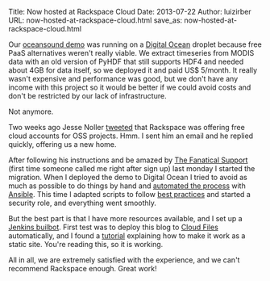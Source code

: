 Title: Now hosted at Rackspace Cloud
Date: 2013-07-22
Author: luizirber
URL: now-hosted-at-rackspace-cloud.html
save_as: now-hosted-at-rackspace-cloud.html

Our [oceansound demo][3] was running on a [Digital Ocean][9] droplet because
free PaaS alternatives weren't really viable. We extract timeseries from
MODIS data with an old version of PyHDF that still supports HDF4 and needed
about 4GB for data itself, so we deployed it and paid US$ 5/month.
It really wasn't expensive and performance was good, but we don't have any
income with this project so it would be better if we could avoid costs and
don't be restricted by our lack of infrastructure.

Not anymore.

Two weeks ago Jesse Noller [tweeted][4] that Rackspace was offering free cloud
accounts for OSS projects. Hmm. I sent him an email and he replied quickly,
offering us a new home.

After following his instructions and be amazed by [The Fanatical Support][8]
(first time someone called me right after sign up) last monday I started
the migration. When I deployed the demo to Digital Ocean I tried to avoid
as much as possible to do things by hand and [automated the process][6] with
[Ansible][5]. This time I adapted scripts to follow [best practices][7] and
started a security role, and everything went smoothly.

But the best part is that I have more resources available, and I set up a
[Jenkins builbot][1]. First test was to deploy this blog to [Cloud Files][10]
automatically, and I found a [tutorial][11] explaining how to make it work
as a static site. You're reading this, so it is working.

All in all, we are extremely satisfied with the experience, and we can't
recommend Rackspace enough. Great work!

[1]: http://ci.datasounds.org:8080/view/Build%20Pipeline/
[2]: http://www.datasounds.org
[3]: http://ocean.datasounds.org
[4]: https://twitter.com/jessenoller/status/355757374906183680
[5]: http://www.ansibleworks.com
[6]: https://github.com/DataSounds/oceansound_demo/tree/master/devops
[7]: http://www.ansibleworks.com/docs/bestpractices.html
[8]: http://www.rackspace.com/whyrackspace/support/
[9]: https://www.digitalocean.com
[10]: http://www.rackspace.com/cloud/files/
[11]: http://www.philipithomas.com/jekyll-on-cloud-files/
